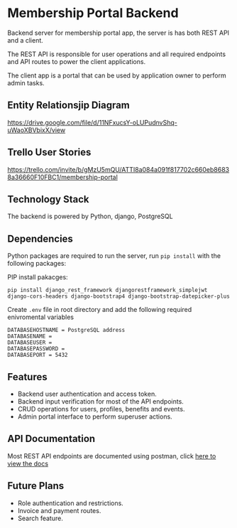 # Membership Portal Backend

Backend server for membership portal app, the server is has both REST API and a client.

The REST API is responsible for user operations and all required endpoints and API routes to power the client applications.

The client app is a portal that can be used by application owner to perform admin tasks.

## Entity Relationsjip Diagram

https://drive.google.com/file/d/11NFxucsY-oLUPudnvShq-uWaoXBVbixX/view

## Trello User Stories

https://trello.com/invite/b/gMzU5mQU/ATTI8a084a091f817702c660eb86838a36660F10FBC1/membership-portal

## Technology Stack

The backend is powered by Python, django, PostgreSQL

## Dependencies

Python packages are required to run the server, run `pip install` with the following packages:

PIP install pakacges: 
```
pip install django_rest_framework djangorestframework_simplejwt django-cors-headers django-bootstrap4 django-bootstrap-datepicker-plus
```

Create `.env` file in root directory and add the following required enivromental variables

```
DATABASEHOSTNAME = PostgreSQL address
DATABASENAME = 
DATABASEUSER = 
DATABASEPASSWORD = 
DATABASEPORT = 5432
```

## Features

* Backend user authentication and access token.
* Backend input verification for most of the API endpoints.
* CRUD operations for users, profiles, benefits and events.
* Admin portal interface to perform superuser actions.

## API Documentation
Most REST API endpoints are documented using postman, click [here to view the docs](https://documenter.getpostman.com/view/16097405/2s9YynnQFx#bba516ef-8787-4f22-8e05-6c488f05f330)

## Future Plans

* Role authentication and restrictions.
* Invoice and payment routes.
* Search feature.
